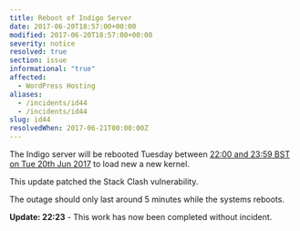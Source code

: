 ```yaml
---
title: Reboot of Indigo Server
date: 2017-06-20T18:57:00+00:00
modified: 2017-06-20T18:57:00+00:00
severity: notice
resolved: true
section: issue
informational: "true"
affected:
  - WordPress Hosting
aliases:
  - /incidents/id44
  - /incidents/id44
slug: id44
resolvedWhen: 2017-06-21T00:00:00Z
---
```


The Indigo server will be rebooted Tuesday between [22:00 and 23:59 BST on Tue 20th Jun 2017](https://www.timeanddate.com/worldclock/fixedtime.html?iso=20170620T21&ah=2) to load new a new kernel.

This update patched the Stack Clash vulnerability.

The outage should only last around 5 minutes while the systems reboots.

**Update: 22:23** -  This work has now been completed without incident.

